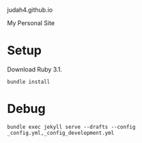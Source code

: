 judah4.github.io

My Personal Site

# Setup

Download Ruby 3.1.

```
bundle install
```

# Debug

```
bundle exec jekyll serve --drafts --config _config.yml,_config_development.yml
```